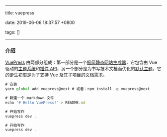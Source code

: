 
---

title: vuepress

date: 2019-06-06 18:37:57 +0800

tags: []

---
<a name="GMDrb"></a>
### 介绍
[VuePress](https://v1.vuepress.vuejs.org) 由两部分组成：第一部分是一个[极简静态网站生成器](https://github.com/vuejs/vuepress/tree/master/packages/%40vuepress/core)，它包含由 Vue 驱动的[主题系统](https://v1.vuepress.vuejs.org/zh/theme/)和[插件 API](https://v1.vuepress.vuejs.org/zh/plugin/)，另一个部分是为书写技术文档而优化的[默认主题](https://v1.vuepress.vuejs.org/zh/theme/default-theme-config.html)，它的诞生初衷是为了支持 Vue 及其子项目的文档需求。

```javascript
# 安装
yarn global add vuepress@next # 或者：npm install -g vuepress@next

# 新建一个 markdown 文件
echo '# Hello VuePress!' > README.md

# 开始写作
vuepress dev .

# 开始写作
vuepress dev .
```


